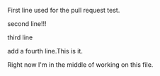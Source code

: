 First line used for the pull request test.

second line!!!

third line

add a fourth line.This is it.

Right now I'm in the middle of working on this file.